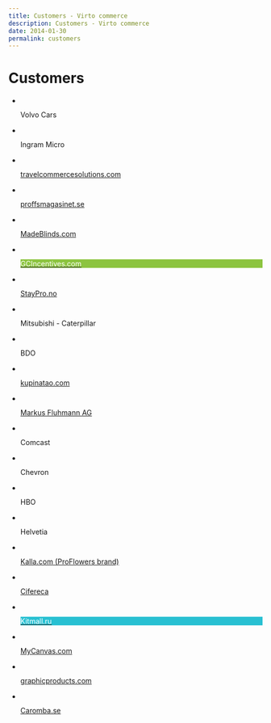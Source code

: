 ```yaml
---
title: Customers - Virto commerce
description: Customers - Virto commerce
date: 2014-01-30
permalink: customers
---
```


<style>
    .customers .list-link.gifts.link-case
    {
        border-color: #8cc43f;
    }

    .customers .list-link.gifts.link-case .list-name
    {
        background: #8cc43f;
        color: #fff;
    }

    .customers .list-link.kitmall.link-case
    {
        border-color: #28c0d2;
    }

    .customers .list-link.kitmall.link-case .list-name
    {
        background: #28c0d2;
        color: #fff;
    }

    .customers .list-link.caromba:hover
    {
        border-color: #333;
    }

    .customers .list-link.caromba:hover .list-name
    {
        background: #333;
        color: #fff;
    }
</style>

<div class="customers">
    <div class="responsive">
        <h1 class="head-title">Customers</h1>
        <ul class="list">
            <li class="list-item">
                <div class="list-link">
                    <figure class="list-img">
                        <img src="/assets/images/casestudies/volvocars-logo.jpg" alt="" class="list-pic">
                    </figure>
                    <div class="list-name">
                        <div class="name">Volvo Cars</div>
                    </div>
                </div>
            </li>  
            <li class="list-item">
                <div class="list-link">
                    <figure class="list-img">
                        <img src="/assets/images/casestudies/ingram-micro.png" alt="" class="list-pic">
                    </figure>
                    <div class="list-name">
                        <div class="name">Ingram Micro</div>
                    </div>
                </div>
            </li>                 
            <li class="list-item">
                <a class="list-link" href="http://travelcommercesolutions.com" target="_blank" rel="nofollow">
                    <figure class="list-img">
                        <img src="/assets/images/casestudies/tcs.png" alt="" class="list-pic">
                    </figure>
                    <div class="list-name">
                        <div class="name">travelcommercesolutions.com</div>
                    </div>
                </a>
            </li>           
            <li class="list-item">
                <a class="list-link" href="http://proffsmagasinet.se" target="_blank" rel="nofollow">
                    <figure class="list-img">
                        <img src="/assets/images/casestudies/pm-logo.svg" alt="" class="list-pic">
                    </figure>
                    <div class="list-name">
                        <div class="name">proffsmagasinet.se</div>
                    </div>
                </a>
            </li>         
            <li class="list-item">
                <a class="list-link" href="https://www.madeblinds.com" target="_blank" rel="nofollow">
                    <figure class="list-img">
                        <img src="/assets/images/casestudies/madeblinds.png" alt="" class="list-pic">
                    </figure>
                    <div class="list-name">
                        <div class="name">MadeBlinds.com</div>
                    </div>
                </a>
            </li>        
            <li class="list-item">
                <a class="list-link gifts link-case" href="https://virtocommerce.com/assets/files/gc-case-study.pdf">
                    <figure class="list-img">
                        <img src="https://virtocommerce.com/assets/images/casestudies/gc-logo.jpg" alt="" class="list-pic">
                    </figure>
                    <div class="list-name">
                        <div class="name">GCIncentives.com</div>
                    </div>
                </a>
            </li>
            <li class="list-item">
                <a class="list-link" href="http://staypro.no" target="_blank" rel="nofollow">
                    <figure class="list-img">
                        <img src="https://virtocommerce.com/assets/images/casestudies/staypro-logo.png" alt="" class="list-pic">
                    </figure>
                    <div class="list-name">
                        <div class="name">StayPro.no</div>
                    </div>
                </a>
            </li>
            <li class="list-item">
                <div class="list-link">
                    <figure class="list-img">
                        <img src="/assets/images/casestudies/mitsubishi.png" alt="" class="list-pic">
                    </figure>
                    <div class="list-name">
                        <div class="name">Mitsubishi - Caterpillar</div>
                    </div>
                </div>
            </li> 
            <li class="list-item">
                <div class="list-link">
                    <figure class="list-img">
                        <img src="/assets/images/casestudies/bdo-logo.gif" alt="" class="list-pic">
                    </figure>
                    <div class="list-name">
                        <div class="name">BDO</div>
                    </div>
                </div>
            </li>            
            <li class="list-item">
                <a class="list-link link-case" href="/assets/files/kupinatao-case-study.pdf">
                    <figure class="list-img">
                        <img src="/assets/images/casestudies/kupinatao-logo.png" alt="" class="list-pic">
                    </figure>
                    <div class="list-name">
                        <div class="name">kupinatao.com</div>
                    </div>
                </a>
            </li>            
            <li class="list-item">
                <a class="list-link" href="http://www.mailinghouse.ch" target="_blank" rel="nofollow">
                    <figure class="list-img">
                        <img src="/assets/images/casestudies/fluehmann-logo.jpg" alt="" class="list-pic">
                    </figure>
                    <div class="list-name">
                        <div class="name">Markus Fluhmann AG</div>
                    </div>
                </a>
            </li>            
            <li class="list-item">
                <div class="list-link">
                    <figure class="list-img">
                        <img src="/assets/images/casestudies/comcast.jpg" alt="" class="list-pic">
                    </figure>
                    <div class="list-name">
                        <div class="name">Comcast</div>
                    </div>
                </div>
            </li>              
            <li class="list-item">
                <div class="list-link">
                    <figure class="list-img">
                        <img src="/assets/images/casestudies/chevron.jpg" alt="" class="list-pic">
                    </figure>
                    <div class="list-name">
                        <div class="name">Chevron</div>
                    </div>
                </div>
            </li>              
            <li class="list-item">
                <div class="list-link">
                    <figure class="list-img">
                        <img src="/assets/images/casestudies/hbo.png" alt="" class="list-pic">
                    </figure>
                    <div class="list-name">
                        <div class="name">HBO</div>
                    </div>
                </div>
            </li>               
            <li class="list-item">
                <div class="list-link">
                    <figure class="list-img">
                        <img src="/assets/images/casestudies/helvetia.png" alt="" class="list-pic">
                    </figure>
                    <div class="list-name">
                        <div class="name">Helvetia</div>
                    </div>
                </div>
            </li>               
            <li class="list-item">
                <a class="list-link" href="http://Kalla.com" target="_blank" rel="nofollow">
                    <figure class="list-img">
                        <img src="https://virtocommerce.com/assets/images/casestudies/pf-logo.png" alt="" class="list-pic">
                    </figure>
                    <div class="list-name">
                        <div class="name">Kalla.com (ProFlowers brand)</div>
                    </div>
                </a>
            </li>
            <li class="list-item">
                <a class="list-link link-case" href="https://virtocommerce.com/assets/files/niteco-cifereca-case-study.pdf">
                    <figure class="list-img">
                        <img src="https://virtocommerce.com/assets/images/casestudies/erb-logo.png" alt="" class="list-pic">
                    </figure>
                    <div class="list-name">
                        <div class="name">Cifereca</div>
                    </div>
                </a>
            </li>            
            <li class="list-item">
                <a class="list-link kitmall link-case" href="https://virtocommerce.com/assets/files/kitmall-case-study.pdf">
                    <figure class="list-img">
                        <img src="https://virtocommerce.com/assets/images/casestudies/kitmall-logo.png" alt="" class="list-pic">
                    </figure>
                    <div class="list-name">
                        <div class="name">Kitmall.ru</div>
                    </div>
                </a>
            </li>
            <li class="list-item">
                <a class="list-link" href="http://mycanvas.com" target="_blank" rel="nofollow">
                    <figure class="list-img">
                        <img src="/assets/images/casestudies/mycanvas.png" alt="" class="list-pic">
                    </figure>
                    <div class="list-name">
                        <div class="name">MyCanvas.com</div>
                    </div>
                </a>
            </li>             
            <li class="list-item">
                <a class="list-link" href="https://www.graphicproducts.com" target="_blank" rel="nofollow">
                    <figure class="list-img">
                        <img src="/assets/images/casestudies/graphic-products.png" alt="" class="list-pic">
                    </figure>
                    <div class="list-name">
                        <div class="name">graphicproducts.com</div>
                    </div>
                </a>
            </li>
            <li class="list-item">
                <a class="list-link caromba" href="http://Caromba.se" target="_blank" rel="nofollow">
                    <figure class="list-img">
                        <img src="https://virtocommerce.com/assets/images/casestudies/caromba-logo.svg" alt="" class="list-pic">
                    </figure>
                    <div class="list-name">
                        <div class="name">Caromba.se</div>
                    </div>
                </a>
            </li>
        </ul>
    </div>
</div>
